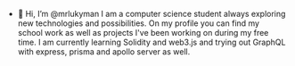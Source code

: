 - 👋 Hi, I’m @mrlukyman
I am  a computer science student always exploring new technologies and possibilities.
On my profile you can find my school work as well as projects I've been working on during my free time.
I am currently learning Solidity and web3.js and trying out GraphQL with express, prisma and apollo server as well.

<!---
mrlukyman/mrlukyman is a ✨ special ✨ repository because its `README.md` (this file) appears on your GitHub profile.
You can click the Preview link to take a look at your changes.
--->
